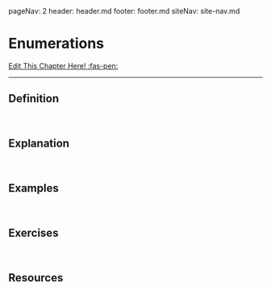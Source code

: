 <frontmatter>
  pageNav: 2
  header: header.md
  footer: footer.md
  siteNav: site-nav.md
</frontmatter>

<br> 

# Enumerations
[Edit This Chapter Here! :fas-pen:](https://github.com/nus-cs-2030/ay1920-s2/edit/master/contents/textbook/lecture06/enumerations.md)
<hr>

## Definition
<!-- Content for Definitions will be here -->

<br> 

## Explanation
<!-- Content for Explanations will be here -->

<br>

## Examples
<!-- Content for Examples will be here -->

<br>

## Exercises
<!-- Content for Exercises will be here -->

<br>

## Resources
<!-- Content for Resources will be here -->

<br>